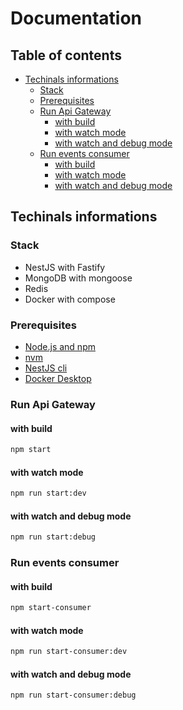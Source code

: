 # Documentation <!-- omit in toc -->

## Table of contents <!-- omit in toc -->

- [Techinals informations](#techinals-informations)
  - [Stack](#stack)
  - [Prerequisites](#prerequisites)
  - [Run Api Gateway](#run-api-gateway)
    - [with build](#with-build)
    - [with watch mode](#with-watch-mode)
    - [with watch and debug mode](#with-watch-and-debug-mode)
  - [Run events consumer](#run-events-consumer)
    - [with build](#with-build-1)
    - [with watch mode](#with-watch-mode-1)
    - [with watch and debug mode](#with-watch-and-debug-mode-1)

## Techinals informations

### Stack

- NestJS with Fastify
- MongoDB with mongoose
- Redis
- Docker with compose

### Prerequisites

- [Node.js and npm](https://nodejs.org/en/download/)
- [nvm](https://github.com/nvm-sh/nvm#installing-and-updating)
- [NestJS cli](https://docs.nestjs.com/)
- [Docker Desktop](https://docs.docker.com/get-docker/)

### Run Api Gateway

#### with build

```bash
npm start
```

#### with watch mode

```bash
npm run start:dev
```

#### with watch and debug mode

```bash
npm run start:debug
```

### Run events consumer

#### with build

```bash
npm start-consumer
```

#### with watch mode

```bash
npm run start-consumer:dev
```

#### with watch and debug mode

```bash
npm run start-consumer:debug
```
